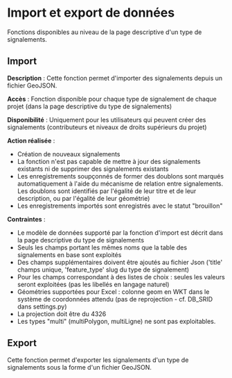 # Import et export de données

Fonctions disponibles au niveau de la page descriptive d'un type de signalements.

## Import

**Description** : Cette fonction permet d'importer des signalements depuis un fichier GeoJSON.

**Accès** : Fonction disponible pour chaque type de signalement de chaque projet (dans la page descriptive du type de signalements)

**Disponibilité** : Uniquement pour les utilisateurs qui peuvent créer des signalements (contributeurs et niveaux de droits supérieurs du projet)

**Action réalisée** :
* Création de nouveaux signalements
* La fonction n'est pas capable de mettre à jour des signalements existants ni de supprimer des signalements existants
* Les enregistrements soupçonnés de former des doublons sont marqués automatiquement à l'aide du mécanisme de relation entre signalements. Les doublons sont identifiés par l'égalité de leur titre et de leur description, ou par l'égalité de leur géométrie)
* Les enregistrements importés sont enregistrés avec le statut "brouillon"

**Contraintes** :
* Le modèle de données supporté par la fonction d'import est décrit dans la page descriptive du type de signalements
* Seuls les champs portant les mêmes noms que la table des signalements en base sont exploités
* Des champs supplémentaires doivent être ajoutés au fichier Json ('title' champs unique, 'feature_type' slug du type de signalement)
* Pour les champs correspondant à des listes de choix : seules les valeurs seront exploitées (pas les libellés en langage naturel)
* Géométries supportées pour Excel : colonne geom en WKT dans le système de coordonnées attendu (pas de reprojection - cf. DB_SRID dans settings.py)
* La projection doit être du 4326
* Les types "multi" (multiPolygon, multiLigne) ne sont pas exploitables.

## Export

Cette fonction permet d'exporter les signalements d'un type de signalements sous la forme d'un fichier GeoJSON.
